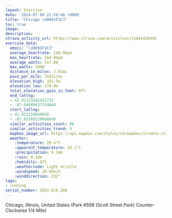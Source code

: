 ```yaml
---
layout: Exercise
date: '2024-07-08 21:58:46 +0000'
title: "Chicago \U0001F3C3"
toc: true
image:
description:
strava_activity_url: https://www.strava.com/activities/11841420442
exercise_data:
  emoji: "\U0001F3C3"
  average_heartrate: 148.8bpm
  max_heartrate: 164.0bpm
  average_watts: 317.8W
  max_watts: 346W
  distance_in_miles: 2.01mi
  pace_per_mile: 7m25s/mi
  elevation_high: 181.5m
  elevation_low: 179.9m
  total_elevation_gain_in_feet: 0ft
  end_latlng:
  - 41.91123582422733
  - -87.64980437234044
  start_latlng:
  - 41.912228660658
  - -87.65305520966649
  similar_activities_count: 86
  similar_activities_trend: 0
  mapbox_image_url: https://api.mapbox.com/styles/v1/mapbox/streets-v11/static/path-5+787af2-1.0(e%7Bx~Fhl~uOC%7BBlBqCzAcCM%5DCQGcOCc%40%40u%40AiB%40mBDsBCc%40%3Fs%40GgABSDIBAZF%7C%40BNCFBDLCzDB~%40FVLPXNRBt%40A%5ECRELSFYDe%40CoCCYEOMSSKUCkAFSBONO%5EEb%40%3FtBDr%40HTVRRFh%40Cf%40%40RCNIHKLa%40B%5BIeDEWSYSGa%40C%7D%40FKBKFMRGVGvBB%7C%40DVHTXT%60%40BdAEPGTQHWB%7D%40CkCMa%40QOUI%5BAiAFKDIJINEPEb%40DfDHTNPJFPDzAEPKV%5BDS%40e%40Co%40%40i%40EgAIUOOYKuBEu%40QUDmABWJQBCFA%5CB%5E%3Fd%40DdAAjAFj%40Ex%40Jr%40K%60A%3FfBDdC%40lD),pin-s-s+e5b22e(-87.65141,41.91171),pin-s-f+89ae00(-87.64805000000001,41.911019999999986)/auto/800x800?access_token=pk.eyJ1Ijoiam9zaGJlY2ttYW4iLCJhIjoiY205eWR2aDd1MWZ6djJrbXc4a3M0bWZleiJ9.XiG9OWkNcZk2QzjJbxLB4A
  weather:
    :temperature: 29.4°C
    :apparent_temperature: 29.1°C
    :precipitation: 0.1mm
    :rain: 0.1mm
    :humidity: 47%
    :weathercode: Light drizzle
    :windspeed: 20.0km/h
    :winddirection: 232°
tags:
- running
serial_number: 2024.ECE.206
---
```

Chicago, Illinois, United States (Park #598 (Scott Street Park) Counter-Clockwise 1/4 Mile)
